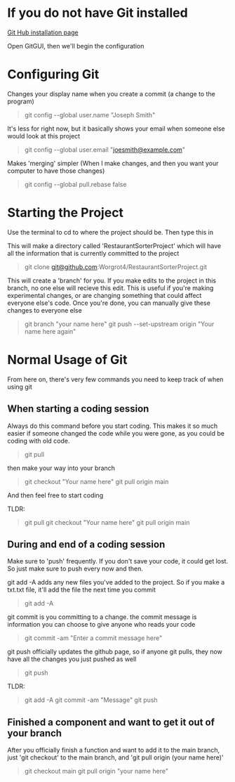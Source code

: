 # If you do not have Git installed

[Git Hub installation page](https://gitforwindows.org/)

Open GitGUI, then we'll begin the configuration

# Configuring Git 

Changes your display name when you create a commit (a change to the program)
> git config --global user.name "Joseph Smith"

It's less for right now, but it basically shows your email when someone else would look at this project
> git config --global user.email "joesmith@example.com"

Makes 'merging' simpler (When I make changes, and then you want your computer to have those changes)
> git config --global pull.rebase false

# Starting the Project

Use the terminal to cd to where the project should be. Then type this in

This will make a directory called 'RestaurantSorterProject' which will have all the information that is currently committed to the project
> git clone git@github.com:Worgrot4/RestaurantSorterProject.git

This will create a 'branch' for you. If you make edits to the project in this branch, no one else will recieve this edit. This is useful if you're making experimental changes, or are changing something that could affect everyone else's code. Once you're done, you can manually give these changes to everyone else
> git branch "your name here"
> git push --set-upstream origin "Your name here again"

# Normal Usage of Git

From here on, there's very few commands you need to keep track of when using git

## When starting a coding session

Always do this command before you start coding. This makes it so much easier if someone changed the code while you were gone, as you could be coding with old code.
> git pull

then make your way into your branch
> git checkout "Your name here"
> git pull origin main

And then feel free to start coding

TLDR:
> git pull
> git checkout "Your name here"
> git pull origin main

## During and end of a coding session

Make sure to 'push' frequently. If you don't save your code, it could get lost. So just make sure to push every now and then.

git add -A adds any new files you've added to the project. So if you make a txt.txt file, it'll add the file the next time you commit
> git add -A

git commit is you committing to a change. the commit message is information you can choose to give anyone who reads your code
> git commit -am "Enter a commit message here"

git push officially updates the github page, so if anyone git pulls, they now have all the changes you just pushed as well
> git push

TLDR:
> git add -A
> git commit -am "Message"
> git push

## Finished a component and want to get it out of your branch

After you officially finish a function and want to add it to the main branch, just 'git checkout' to the main branch, and 'git pull origin (your name here)'
> git checkout main
> git pull origin "your name here"